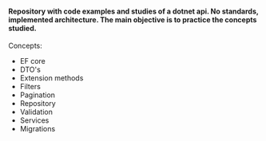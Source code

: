 #### Repository with code examples and studies of a dotnet api. No standards, implemented architecture. The main objective is to practice the concepts studied.

Concepts:

- EF core
- DTO's
- Extension methods
- Filters
- Pagination
- Repository
- Validation
- Services
- Migrations
